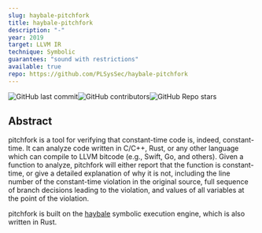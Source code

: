 ```yaml
---
slug: haybale-pitchfork
title: haybale-pitchfork
description: "-"
year: 2019
target: LLVM IR
technique: Symbolic
guarantees: "sound with restrictions"
available: true
repo: https://github.com/PLSysSec/haybale-pitchfork
---
```


![GitHub last commit](https://img.shields.io/github/last-commit/PLSysSec/haybale-pitchfork)![GitHub contributors](https://img.shields.io/github/contributors/PLSysSec/haybale-pitchfork)![GitHub Repo stars](https://img.shields.io/github/stars/PLSysSec/haybale-pitchfork)

## Abstract

pitchfork is a tool for verifying that constant-time code is, indeed, constant-time. It can analyze code written in C/C++, Rust, or any other language which can compile to LLVM bitcode (e.g., Swift, Go, and others). Given a function to analyze, pitchfork will either report that the function is constant-time, or give a detailed explanation of why it is not, including the line number of the constant-time violation in the original source, full sequence of branch decisions leading to the violation, and values of all variables at the point of the violation.

pitchfork is built on the [haybale](https://github.com/PLSysSec/haybale) symbolic execution engine, which is also written in Rust.